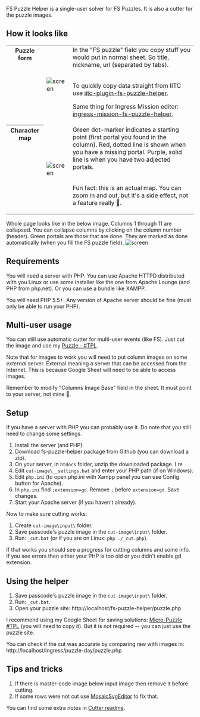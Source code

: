 FS Puzzle Helper is a single-user solver for FS Puzzles. It is also a cutter for the puzzle images.

## How it looks like

<table>
<tr>
  <th valign="top">Puzzle form</th>
  <td> <img alt="screen" src="https://user-images.githubusercontent.com/1045235/109427708-ed4a1080-79f3-11eb-9e2d-1e61f89e8df6.png"/></td>
  <td>In the "FS puzzle" field you copy stuff you would put in normal sheet. So title, nickname, url (separated by tabs).<br><br>

To quickly copy data straight from IITC use [iitc-plugin-fs-puzzle-helper](https://github.com/Eccenux/iitc-plugin-fs-puzzle-helper).

Same thing for Ingress Mission editor: [ingress-mission-fs-puzzle-helper](https://github.com/Eccenux/ingress-mission-fs-puzzle-helper).
</td>
</tr>
<tr>
  <th valign="top">Character map</th>
  <td> <img alt="screen" src="https://user-images.githubusercontent.com/1045235/109428082-a6f5b100-79f5-11eb-83e6-59b873e8ecbf.png"/></td>
  <td>Green dot-marker indicates a starting point (first portal you found in the column). Red, dotted line is shown when you have a missing portal. Purple, solid line is when you have two adjected portals.<br><br>
    
Fun fact: this is an actual map. You can zoom in and out, but it's a side effect, not a feature really 🙂.
   </td>
</tr>
</table>

Whole page looks like in the below image. Columns 1 through 11 are collapsed. You can collapse columns by clicking on the column number (header). Green portals are those that are done. They are marked as done automatically (when you fill the FS puzzle field).
![screen](https://user-images.githubusercontent.com/1045235/109427993-33ec3a80-79f5-11eb-9eb7-f199588d91b8.png)

## Requirements

You will need a server with PHP. You can use Apache HTTPD distributed with you Linux or use some installer like the one from Apache Lounge (and PHP from php.net). Or you can use a bundle like XAMPP.

You will need PHP 5.5+. Any version of Apache server should be fine (must only be able to run your PHP).

## Multi-user usage

You can still use automatic cutter for multi-user events (like FS). Just cut the image and use my [Puzzle - #TPL](https://docs.google.com/spreadsheets/d/1Js5tlD7yPFcJAPxgboq4IcakCWzjpl3JQyeEFeXnObc/edit#gid=1760313402).

Note that for images to work you will need to put column images on some *external* server. External meaning a server that can be accessed from the Internet. This is because Google Sheet will need to be able to access images.

Remember to modify "Columns Image Base" field in the sheet. It must point to your server, not mine 🙂.

## Setup

If you have a server with PHP you can probably use it. Do note that you still need to change some settings.

1. Install the server (and PHP).
2. Download fs-puzzle-helper package from Github (you can download a zip).
3. On your server, in `htdocs` folder, unzip the downloaded package. I re
4. Edit `cut-image\__settings.bat` and enter your PHP path (if on Windows).
5. Edit `php.ini` (to open php.ini with Xampp panel you can use Config button for Apache).
6. In `php.ini` find `;extension=gd`. Remove `;` before `extension=gd`. Save changes.
7. Start your Apache server (if you haven't already).

Now to make sure cutting works:

1. Create `cut-image\input\` folder.
2. Save passcode's puzzle image in the `cut-image\input\` folder. 
3. Run: `_cut.bat` (or if you are on Linux: `php ./_cut.php`).

If that works you should see a progress for cutting columns and some info.
If you see errors then either your PHP is too old or you didn't enable gd extension. 

## Using the helper

1. Save passcode's puzzle image in the `cut-image\input\` folder.
2. Run: `_cut.bat`.
3. Open your puzzle site: http://localhost/fs-puzzle-helper/puzzle.php

I recommend using my Google Sheet for saving solutions: [Micro-Puzzle #TPL](https://docs.google.com/spreadsheets/d/111gE09r7AqnhXfsuNouOssruunuRt3rTXw7Nt42zpVU/edit#gid=1662443983) (you will need to copy it). But it is not required -- you can just use the puzzle site.

You can check if the cut was accurate by comparing raw with images in:
http://localhost/ingress/puzzle-day/puzzle.php


## Tips and tricks

1. If there is master-code image below input image then remove it before cutting.
2. If some rows were not cut use [MosaicSvgEditor](https://github.com/Eccenux/MosaicSvgEditor) to fix that.

You can find some extra notes in [Cutter readme](cut-image/README.md).
